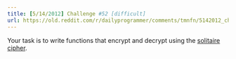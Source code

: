 ```yaml
---
title: [5/14/2012] Challenge #52 [difficult]
url: https://old.reddit.com/r/dailyprogrammer/comments/tmnfn/5142012_challenge_52_difficult/
---
```


Your task is to write functions that encrypt and decrypt using the [solitaire cipher](http://www.schneier.com/solitaire.html). 

